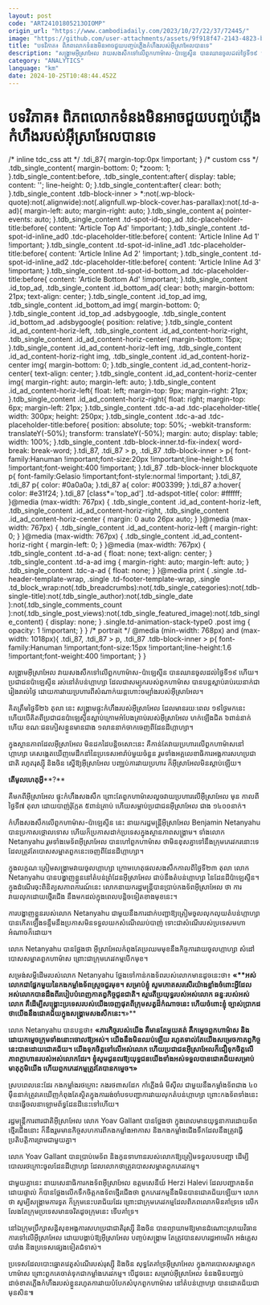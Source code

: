 ```yaml
---
layout: post
code: "ART24101805213OIOMP"
origin_url: "https://www.cambodiadaily.com/2023/10/27/22/37/72445/"
image: "https://github.com/user-attachments/assets/9f918f47-2143-4823-bf98-5d900cade9d3"
title: "បទវិភាគ៖ ពិភពលោក​ទំនង​មិន​អាច​ជួយ​បញ្ចប់​ភ្លើង​កំហឹង​របស់​អ៊ីស្រាអែល​បាន​ទេ"
description: "សង្គ្រាម​អ៊ីស្រាអែល វាយ​សងសឹក​ទៅ​លើ​ពួក​ហាម៉ាស-ប៉ាឡេស្ទីន បាន​ឈាន​ចូល​ដល់​ថ្ងៃទី​១៩ ហើយ។ ប្រជាជន​ប៉ាឡេស្ទីន រស់នៅ​តំបន់​ហ្កាហ្សា ដែល​ជា​សម្បុក​របស់​ពួក​ហាម៉ាស បាន​បន្ត​ស្លាប់​រាប់​រយ​នាក់​ជា​រៀងរាល់​ថ្ងៃ ដោយ​ការ​វាយប្រហារ​ពី​សំណាក់​យន្តហោះ​ចម្បាំង​របស់​អ៊ីស្រាអែល។"
category: "ANALYTICS"
language: "km"
date: 2024-10-25T10:48:44.452Z
---
```


# បទវិភាគ៖ ពិភពលោក​ទំនង​មិន​អាច​ជួយ​បញ្ចប់​ភ្លើង​កំហឹង​របស់​អ៊ីស្រាអែល​បាន​ទេ

/\* inline tdc\_css att \*/ .tdi\_87{ margin-top:0px !important; } /\* custom css \*/ .tdb\_single\_content{ margin-bottom: 0; \*zoom: 1; }.tdb\_single\_content:before, .tdb\_single\_content:after{ display: table; content: ''; line-height: 0; }.tdb\_single\_content:after{ clear: both; }.tdb\_single\_content .tdb-block-inner > \*:not(.wp-block-quote):not(.alignwide):not(.alignfull.wp-block-cover.has-parallax):not(.td-a-ad){ margin-left: auto; margin-right: auto; }.tdb\_single\_content a{ pointer-events: auto; }.tdb\_single\_content .td-spot-id-top\_ad .tdc-placeholder-title:before{ content: 'Article Top Ad' !important; }.tdb\_single\_content .td-spot-id-inline\_ad0 .tdc-placeholder-title:before{ content: 'Article Inline Ad 1' !important; }.tdb\_single\_content .td-spot-id-inline\_ad1 .tdc-placeholder-title:before{ content: 'Article Inline Ad 2' !important; }.tdb\_single\_content .td-spot-id-inline\_ad2 .tdc-placeholder-title:before{ content: 'Article Inline Ad 3' !important; }.tdb\_single\_content .td-spot-id-bottom\_ad .tdc-placeholder-title:before{ content: 'Article Bottom Ad' !important; }.tdb\_single\_content .id\_top\_ad, .tdb\_single\_content .id\_bottom\_ad{ clear: both; margin-bottom: 21px; text-align: center; }.tdb\_single\_content .id\_top\_ad img, .tdb\_single\_content .id\_bottom\_ad img{ margin-bottom: 0; }.tdb\_single\_content .id\_top\_ad .adsbygoogle, .tdb\_single\_content .id\_bottom\_ad .adsbygoogle{ position: relative; }.tdb\_single\_content .id\_ad\_content-horiz-left, .tdb\_single\_content .id\_ad\_content-horiz-right, .tdb\_single\_content .id\_ad\_content-horiz-center{ margin-bottom: 15px; }.tdb\_single\_content .id\_ad\_content-horiz-left img, .tdb\_single\_content .id\_ad\_content-horiz-right img, .tdb\_single\_content .id\_ad\_content-horiz-center img{ margin-bottom: 0; }.tdb\_single\_content .id\_ad\_content-horiz-center{ text-align: center; }.tdb\_single\_content .id\_ad\_content-horiz-center img{ margin-right: auto; margin-left: auto; }.tdb\_single\_content .id\_ad\_content-horiz-left{ float: left; margin-top: 9px; margin-right: 21px; }.tdb\_single\_content .id\_ad\_content-horiz-right{ float: right; margin-top: 6px; margin-left: 21px; }.tdb\_single\_content .tdc-a-ad .tdc-placeholder-title{ width: 300px; height: 250px; }.tdb\_single\_content .tdc-a-ad .tdc-placeholder-title:before{ position: absolute; top: 50%; -webkit-transform: translateY(-50%); transform: translateY(-50%); margin: auto; display: table; width: 100%; }.tdb\_single\_content .tdb-block-inner.td-fix-index{ word-break: break-word; }.tdi\_87, .tdi\_87 > p, .tdi\_87 .tdb-block-inner > p{ font-family:Hanuman !important;font-size:20px !important;line-height:1.6 !important;font-weight:400 !important; }.tdi\_87 .tdb-block-inner blockquote p{ font-family:Gelasio !important;font-style:normal !important; }.tdi\_87, .tdi\_87 p{ color: #0a0a0a; }.tdi\_87 a{ color: #003399; }.tdi\_87 a:hover{ color: #e31f24; }.tdi\_87 \[class\*='top\_ad'\] .td-adspot-title{ color: #ffffff; }@media (max-width: 767px) { .tdb\_single\_content .id\_ad\_content-horiz-left, .tdb\_single\_content .id\_ad\_content-horiz-right, .tdb\_single\_content .id\_ad\_content-horiz-center { margin: 0 auto 26px auto; } }@media (max-width: 767px) { .tdb\_single\_content .id\_ad\_content-horiz-left { margin-right: 0; } }@media (max-width: 767px) { .tdb\_single\_content .id\_ad\_content-horiz-right { margin-left: 0; } }@media (max-width: 767px) { .tdb\_single\_content .td-a-ad { float: none; text-align: center; } .tdb\_single\_content .td-a-ad img { margin-right: auto; margin-left: auto; } .tdb\_single\_content .tdc-a-ad { float: none; } }@media print { .single .td-header-template-wrap, .single .td-footer-template-wrap, .single .td\_block\_wrap:not(.tdb\_breadcrumbs):not(.tdb\_single\_categories):not(.tdb-single-title):not(.tdb\_single\_author):not(.tdb\_single\_date ):not(.tdb\_single\_comments\_count ):not(.tdb\_single\_post\_views):not(.tdb\_single\_featured\_image):not(.tdb\_single\_content) { display: none; } .single.td-animation-stack-type0 .post img { opacity: 1 !important; } } /\* portrait \*/ @media (min-width: 768px) and (max-width: 1018px){ .tdi\_87, .tdi\_87 > p, .tdi\_87 .tdb-block-inner > p{ font-family:Hanuman !important;font-size:15px !important;line-height:1.6 !important;font-weight:400 !important; } }

សង្គ្រាម​អ៊ីស្រាអែល វាយ​សងសឹក​ទៅ​លើ​ពួក​ហាម៉ាស-ប៉ាឡេស្ទីន បាន​ឈាន​ចូល​ដល់​ថ្ងៃទី​១៩ ហើយ។ ប្រជាជន​ប៉ាឡេស្ទីន រស់នៅ​តំបន់​ហ្កាហ្សា ដែល​ជា​សម្បុក​របស់​ពួក​ហាម៉ាស បាន​បន្ត​ស្លាប់​រាប់​រយ​នាក់​ជា​រៀងរាល់​ថ្ងៃ ដោយ​ការ​វាយប្រហារ​ពី​សំណាក់​យន្តហោះ​ចម្បាំង​របស់​អ៊ីស្រាអែល។

គិត​ត្រឹម​ថ្ងៃទី​២៦ តុលា នេះ សង្គ្រាម​ផ្ទុះ​កំហឹង​របស់​អ៊ីស្រាអែល ដែល​មាន​រយៈពេល ១៩​ថ្ងៃ​មក​នេះ ហើយ​បើ​គិត​ពី​ប្រជាជន​ប៉ាឡេស្ទីន​ស្លាប់​ក្រោម​អំបែង​គ្រាប់​របស់​អ៊ីស្រាអែល ហក់​ឡើង​ជិត ៦​ពាន់​នាក់​ហើយ ខណៈ​ជន​ភៀសខ្លួន​មាន​ជាង ១​លាន​នាក់​ចាកចេញ​ពី​ដែនដី​ហ្កាហ្សា។

ក្នុង​ស្ថានភាព​ដែល​អ៊ីស្រាអែល មិន​ដក​ដៃ​បន្តិច​សោះ​នេះ គឺ​កាន់តែ​វាយប្រហារ​លើ​ពួក​ហាម៉ាស​នៅ​ហ្កាហ្សា គេ​សង្កេត​ឃើញ​មេដឹកនាំ​នៃ​ប្រទេស​អារ៉ាប់​មួយ​ចំនួន រួម​ទាំង​អគ្គលេខាធិការ​អង្គការ​សហប្រជាជាតិ រហូត​រុស្ស៊ី និង​ចិន ស្នើ​ឱ្យ​អ៊ីស្រាអែល បញ្ឈប់​ការ​វាយប្រហារ ក៏​អ៊ីស្រាអែល​មិន​ស្ដាប់​ឡើយ។

**តើ​មូលហេតុ​អ្វី****?**

គឺ​មកពី​អ៊ីស្រាអែល ផ្ទុះ​កំហឹង​សងសឹក ព្រោះតែ​ពួក​ហាម៉ាស​លួច​វាយប្រហារ​លើ​អ៊ីស្រាអែល មុន កាលពី​ថ្ងៃទី​៧ តុលា ដោយ​បាញ់​រ៉ុក្កែត ៥​ពាន់​គ្រាប់ ហើយ​សម្លាប់​ប្រជាជន​អ៊ីស្រាអែល ជាង ១៤០០​នាក់។

កំហឹង​សងសឹក​លើ​ពួក​ហាម៉ាស-ប៉ាឡេស្ទីន នេះ នាយករដ្ឋមន្ត្រី​អ៊ីស្រាអែល Benjamin Netanyahu បាន​ប្រកាស​ថ្កោលទោស ហើយ​ក៏​ប្រកាស​ដាក់​ប្រទេស​ក្នុង​ស្ថានភាព​សង្គ្រាម។ ទាំង​លោក Netanyahu រួម​ទាំង​មេទ័ព​អ៊ីស្រាអែល បាន​ហៅ​ពួក​ហាម៉ាស ថា​មិន​ខុស​គ្នា​ទៅ​នឹង​ក្រុម​ភេរវករ​នោះ​ទេ ដែល​ត្រូវតែ​បោស​សម្អាត​ពួក​នេះ​ចេញពី​ដែនដី​ហ្កាហ្សា។

ក្នុង​លក្ខណៈ​ត្រៀម​សង្គ្រាម​វាយ​ចូល​ហ្កាហ្សា ក្រោម​ហេតុផល​សងសឹក​កាលពី​ថ្ងៃទី​២៣ តុលា លោក Netanyahu បាន​បង្ហាញ​ខ្លួន​នៅ​តំបន់​ព្រំដែន​អ៊ីស្រាអែល ជាប់​នឹង​តំបន់​ហ្កាហ្សា នៃ​ដែនដី​ប៉ាឡេស្ទីន។ ក្នុង​ដំណើរ​ចុះ​ពិនិត្យ​សភាពការណ៍​នេះ លោក​នាយករដ្ឋមន្ត្រី​បាន​ប្រាប់​កងទ័ព​អ៊ីស្រាអែល ថា ការ​វាយលុក​ដោយ​ថ្មើរជើង នឹង​មក​ដល់​ក្នុង​ពេល​បន្តិច​ទៀត​ខាងមុខ​នេះ។

ការ​បង្ហាញ​ខ្លួន​របស់​លោក Netanyahu ជាមួយ​នឹង​ការ​ដាក់​បញ្ជា​ឱ្យ​ត្រៀម​ចូល​លុកលុយ​តំបន់​ហ្កាហ្សា បាន​កើតឡើង​ទន្ទឹម​នឹង​ប្រកាស​មិន​ទទួលយក​សំណើ​ឈប់​បាញ់ ទោះ​ជា​សំណើ​របស់​ប្រទេស​មហាអំណាច​ក៏ដោយ។

លោក Netanyahu បាន​ថ្លែង​ថា អ៊ីស្រាអែល​កំពុងតែ​ប្រឈមមុខ​នឹង​កិច្ចការ​វាយ​ចូល​ហ្កាហ្សា សំដៅ​បោស​សម្អាត​ពួក​ហាម៉ាស ព្រោះ​ជា​ក្រុម​ភេរវកម្ម​បើក​មុខ។

សម្រង់​សម្ដី​ដើម​របស់​លោក Netanyahu ថ្លែង​ទៅ​កាន់​កងទ័ព​របស់​លោក​មាន​ដូចនេះ​ថា៖ **«****អស់​លោក​ជា​ផ្នែក​មួយ​នៃ​កងកម្លាំង​ទ័ព​ស្រួច​ជួរ​មុខ។ សម្រាប់​ខ្ញុំ សូម​កោត​សរសើរ​យ៉ាង​ខ្លាំង​ចំពោះ​អ្វី​ដែល​អស់​លោក​បាន​ដឹង​ពី​របៀប​បំពេញ​កាតព្វកិច្ច​ជូន​ជាតិ។ ស្មារតី​ប្រយុទ្ធ​របស់​អស់​លោក ឆន្ទៈ​របស់​អស់​លោក គឺ​ដើម្បី​សង្គ្រោះ​ប្រទេស​របស់​យើង​ចេញ​ផុត​ពី​ក្រុម​សត្វ​ដ៏​កំណាច​នេះ ហើយ​ចំពោះ​ខ្ញុំ ច្បាស់​ប្រាកដ​ថា​យើង​នឹង​ជោគជ័យ​ក្នុង​សង្គ្រាម​សងសឹក​នេះ**។**»**

លោក Netanyahu បាន​បន្ត​ថា៖ **«****ភារកិច្ច​របស់​យើង គឺ​មាន​តែ​មួយ​គត់ គឺ​កម្ទេច​ពួក​ហាម៉ាស និង​ដោយ​កម្ទេច​ក្រុម​ទាំងនោះ​ចោល​ឱ្យ​អស់។ យើង​នឹង​មិន​ឈប់​ឡើយ រហូត​ទាល់តែ​យើង​សម្រេច​កាតព្វកិច្ច​នេះ​បាន​ដោយ​ជោគជ័យ។ យើង​ទុកចិត្ត​ទៅ​លើ​អស់​លោក ហើយ​ប្រជាជន​អ៊ីស្រាអែល​ក៏​ជឿ​ទុកចិត្ត​លើ​ភាព​ក្លាហាន​របស់​អស់​លោក​ដែរ។ ខ្ញុំ​សូម​ជូនពរ​ឱ្យ​យុទ្ធជន​យើង​ទាំងអស់​ទទួល​បាន​ជោគជ័យ​សម្រាប់​មាតុភូមិ​យើង ហើយ​ពួក​ភេរវកម្ម​ត្រូវតែ​បាន​កម្ទេច។****»**

ស្រប​ពេល​នេះ​ដែរ កងកម្លាំង​រថក្រោះ កង​រថពាសដែក កាំភ្លើង​ធំ មីស៊ីល ជាមួយ​នឹង​កម្លាំង​ទ័ព​ជាង ៤០​ម៉ឺន​នាក់​ត្រូវ​គេ​ឃើញ​កំពុងតែ​ស្ថិត​ក្នុង​ការ​រង់ចាំ​បទបញ្ជា​ការ​វាយ​លុក​តំបន់​ហ្កាហ្សា ព្រោះ​កងទ័ព​ទាំងនេះ​បាន​ធ្វើ​ចលនា​ឡោមព័ទ្ធ​ដែនដី​នេះ​ទៅ​ហើយ។

រដ្ឋមន្ត្រី​ការពារ​ជាតិ​អ៊ីស្រាអែល លោក Yoav Gallant បាន​ថ្លែង​ថា ក្នុង​ពេល​មាន​យុទ្ធនាការ​ដោយ​ទ័ព​ថ្មើរជើង​នោះ ក៏​នឹង​រួម​មាន​កិច្ចសហការ​ពី​កងកម្លាំង​អាកាស និង​កងកម្លាំង​ជើងទឹក​ដែល​នឹង​ត្រូវ​ធ្វើ​ប្រតិបត្តិការ​ព្រម​ជាមួយ​គ្នា។

លោក Yoav Gallant បាន​ប្រាប់​មេទ័ព និង​កូន​ទាហាន​របស់​លោក​ឱ្យ​ត្រៀម​ទទួល​បទបញ្ជា ដើម្បី​បោល​រថក្រោះ​ចូល​ដែនដី​ហ្កាហ្សា ដែល​លោក​ថា​ត្រូវ​បោស​សម្អាត​ពួក​ភេរវកម្ម។

ជាមួយ​គ្នា​នេះ នាយ​សេនាធិការ​កងទ័ព​អ៊ីស្រាអែល ឧត្តមសេនីយ៍ Herzi Halevi ដែល​បញ្ជា​កងទ័ព​ដោយ​ផ្ទាល់ ក៏​បាន​ថ្លែង​លើក​ទឹកចិត្ត​កងទ័ព​ថ្មើរជើង​ថា ពួក​ភេរវកម្ម​នឹង​មិន​បាន​ជោគជ័យ​ឡើយ។ លោក​ថា សូម្បី​សង្គ្រាម​ការទូត ក៏​ក្រុម​នេះ​បរាជ័យ​ដែរ ព្រោះ​ជា​ក្រុម​ភេរវកម្ម​ដែល​ពិភពលោក​មិន​គាំទ្រ​ទេ លើកលែង​តែ​ក្រុម​ប្រទេស​មាន​ចរិត​ដូច​ក្រុម​នេះ ទើប​គាំទ្រ។

នៅ​ឯ​ក្រុមប្រឹក្សា​សន្តិសុខ​អង្គការ​សហប្រជាជាតិ​រុស្ស៊ី និង​ចិន បាន​ព្យាយាម​ឱ្យ​មាន​ដំណោះស្រាយ​វិធានការ​ទៅ​លើ​អ៊ីស្រាអែល ដោយ​បង្គាប់​ឱ្យ​អ៊ីស្រាអែល បញ្ចប់​សង្គ្រាម តែ​ត្រូវ​បាន​សហរដ្ឋ​អាមេរិក អង់គ្លេស បារាំង និង​ប្រទេស​ផ្សេង​ទៀត​ជំទាស់។

ប្រទេស​ដែល​បោះឆ្នោត​វេតូ​សំណើ​របស់​រុស្ស៊ី និង​ចិន សុទ្ធតែ​គាំទ្រ​អ៊ីស្រាអែល ក្នុង​ការ​បោស​សម្អាត​ពួក​ហាម៉ាស ព្រោះ​ពួកគេ​ចាត់ទុក​ជា​កម្លាំង​ភេរវកម្ម។ បើ​ដូចនេះ សម្រាប់​អ៊ីស្រាអែល ទំនង​មិន​បញ្ឈប់​ដាច់ខាត​ភ្លើង​កំហឹង​របស់​ខ្លួន​រហូត​ការ​វាយ​បំបែក​សំបុក​ពួក​ហាម៉ាស នៅ​តំបន់​ហ្កាហ្សា បាន​ជោគជ័យ​ជា​មុន​សិន៕